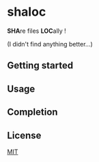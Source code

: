 # shaloc

**SHA**re files **LOC**ally !

(I didn't find anything better...)

## Getting started

## Usage

## Completion

## License

[MIT](https://choosealicense.com/licenses/mit/)